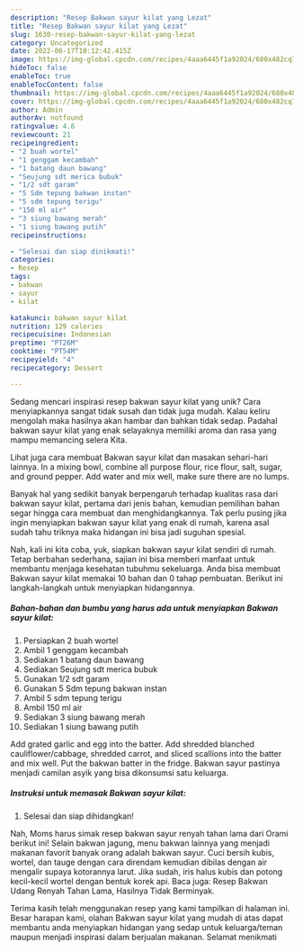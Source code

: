 ```yaml
---
description: "Resep Bakwan sayur kilat yang Lezat"
title: "Resep Bakwan sayur kilat yang Lezat"
slug: 1630-resep-bakwan-sayur-kilat-yang-lezat
category: Uncategorized
date: 2022-06-17T10:12:42.415Z
image: https://img-global.cpcdn.com/recipes/4aaa6445f1a92024/680x482cq70/bakwan-sayur-kilat-foto-resep-utama.jpg
hideToc: false
enableToc: true
enableTocContent: false
thumbnail: https://img-global.cpcdn.com/recipes/4aaa6445f1a92024/680x482cq70/bakwan-sayur-kilat-foto-resep-utama.jpg
cover: https://img-global.cpcdn.com/recipes/4aaa6445f1a92024/680x482cq70/bakwan-sayur-kilat-foto-resep-utama.jpg
author: Admin
authorAv: notfound
ratingvalue: 4.6
reviewcount: 21
recipeingredient:
- "2 buah wortel"
- "1 genggam kecambah"
- "1 batang daun bawang"
- "Seujung sdt merica bubuk"
- "1/2 sdt garam"
- "5 Sdm tepung bakwan instan"
- "5 sdm tepung terigu"
- "150 ml air"
- "3 siung bawang merah"
- "1 siung bawang putih"
recipeinstructions:

- "Selesai dan siap dinikmati!"
categories:
- Resep
tags:
- bakwan
- sayur
- kilat

katakunci: bakwan sayur kilat 
nutrition: 129 calories
recipecuisine: Indonesian
preptime: "PT26M"
cooktime: "PT54M"
recipeyield: "4"
recipecategory: Dessert

---
```





Sedang mencari inspirasi resep bakwan sayur kilat yang unik? Cara menyiapkannya sangat tidak susah dan tidak juga mudah. Kalau keliru mengolah maka hasilnya akan hambar dan bahkan tidak sedap. Padahal bakwan sayur kilat yang enak selayaknya memiliki aroma dan rasa yang mampu memancing selera Kita.





Lihat juga cara membuat Bakwan sayur kilat dan masakan sehari-hari lainnya. In a mixing bowl, combine all purpose flour, rice flour, salt, sugar, and ground pepper. Add water and mix well, make sure there are no lumps.

Banyak hal yang sedikit banyak berpengaruh terhadap kualitas rasa dari bakwan sayur kilat, pertama dari jenis bahan, kemudian pemilihan bahan segar hingga cara membuat dan menghidangkannya. Tak perlu pusing jika ingin menyiapkan bakwan sayur kilat yang enak di rumah, karena asal sudah tahu triknya maka hidangan ini bisa jadi suguhan spesial.






Nah, kali ini kita coba, yuk, siapkan bakwan sayur kilat sendiri di rumah. Tetap berbahan sederhana, sajian ini bisa memberi manfaat untuk membantu menjaga kesehatan tubuhmu sekeluarga. Anda bisa membuat Bakwan sayur kilat memakai 10 bahan dan 0 tahap pembuatan. Berikut ini langkah-langkah untuk menyiapkan hidangannya.

<!--inarticleads1-->

##### Bahan-bahan dan bumbu yang harus ada untuk menyiapkan Bakwan sayur kilat:

1. Persiapkan 2 buah wortel
1. Ambil 1 genggam kecambah
1. Sediakan 1 batang daun bawang
1. Sediakan Seujung sdt merica bubuk
1. Gunakan 1/2 sdt garam
1. Gunakan 5 Sdm tepung bakwan instan
1. Ambil 5 sdm tepung terigu
1. Ambil 150 ml air
1. Sediakan 3 siung bawang merah
1. Sediakan 1 siung bawang putih


Add grated garlic and egg into the batter. Add shredded blanched cauliflower/cabbage, shredded carrot, and sliced scallions into the batter and mix well. Put the bakwan batter in the fridge. Bakwan sayur pastinya menjadi camilan asyik yang bisa dikonsumsi satu keluarga. 

<!--inarticleads2-->

##### Instruksi untuk memasak Bakwan sayur kilat:


1. Selesai dan siap dihidangkan!

Nah, Moms harus simak resep bakwan sayur renyah tahan lama dari Orami berikut ini! Selain bakwan jagung, menu bakwan lainnya yang menjadi makanan favorit banyak orang adalah bakwan sayur. Cuci bersih kubis, wortel, dan tauge dengan cara direndam kemudian dibilas dengan air mengalir supaya kotorannya larut. Jika sudah, iris halus kubis dan potong kecil-kecil wortel dengan bentuk korek api. Baca juga: Resep Bakwan Udang Renyah Tahan Lama, Hasilnya Tidak Berminyak. 

Terima kasih telah menggunakan resep yang kami tampilkan di halaman ini. Besar harapan kami, olahan Bakwan sayur kilat yang mudah di atas dapat membantu anda menyiapkan hidangan yang sedap untuk keluarga/teman maupun menjadi inspirasi dalam berjualan makanan. Selamat menikmati
